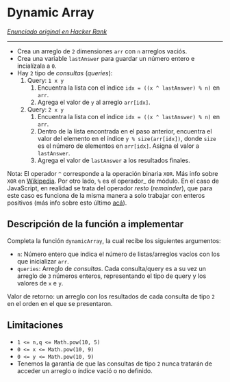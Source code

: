 # Dynamic Array

[_Enunciado original en Hacker Rank_](https://www.hackerrank.com/challenges/dynamic-array/problem)

***

* Crea un arreglo de `2` dimensiones `arr` con `n` arreglos vaciós.
* Crea una variable `lastAnswer` para guardar un número entero e incialízala a
  `0`.
* Hay `2` tipo de _consultas_ (_queries_):
  1. Query: `1 x y`
     1. Encuentra la lista con el índice `idx = ((x ^ lastAnswer) % n)` en `arr`.
     2. Agrega el valor de `y` al arreglo `arr[idx]`.
  2. Query: `2 x y`
     1. Encuentra la lista con el índice `idx = ((x ^ lastAnswer) % n)` en `arr`.
     2. Dentro de la lista encontrada en el paso anterior, encuentra el valor
        del elemento en el índice `y % size(arr[idx])`, donde `size` es el
        número de elementos en `arr[idx]`. Asigna el valor a `lastAnswer`.
     3. Agrega el valor de `lastAnswer` a los resultados finales.

Nota: El operador `^` corresponde a la operación binaria `XOR`. Más info sobre
`XOR` en [Wikipedia](https://en.wikipedia.org/wiki/Exclusive_or). Por otro lado,
`%` es el operador_ de módulo. En el caso de JavaScript, en realidad se trata
del operador _resto_ (_remainder_), que para este caso es funciona de la misma
manera a solo trabajar con enteros positivos (más info sobre esto último
[acá](https://stackoverflow.com/questions/13683563/whats-the-difference-between-mod-and-remainder/13683709)).

## Descripción de la función a implementar

Completa la función `dynamicArray`, la cual recibe los siguientes argumentos:

- `n`: Número entero que indica el número de listas/arreglos vacíos con los que
  inicializar `arr`.
- `queries`: Arreglo de _consultas_. Cada consulta/query es a su vez un arreglo
  de `3` números enteros, representando el tipo de query y los valores de `x` e
  `y`.

Valor de retorno: un arreglo con los resultados de cada consulta de tipo `2` en
el orden en el que se presentaron.

## Limitaciones

* `1 <= n,q <= Math.pow(10, 5)`
* `0 <= x <= Math.pow(10, 9)`
* `0 <= y <= Math.pow(10, 9)`
* Tenemos la garantía de que las consultas de tipo `2` nunca tratarán de acceder
  un arreglo o índice vacíó o no definido.
